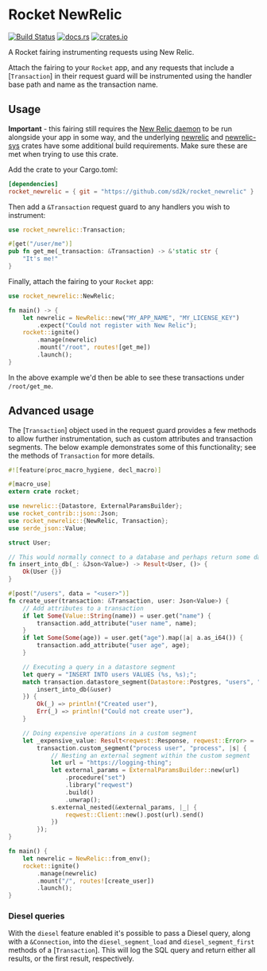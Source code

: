 # Rocket NewRelic

[![Build Status](https://travis-ci.org/sd2k/rocket_newrelic.svg?branch=master)](https://travis-ci.org/sd2k/rocket_newrelic)
[![docs.rs](https://docs.rs/rocket_newrelic/badge.svg)](https://docs.rs/rocket_newrelic)
[![crates.io](https://img.shields.io/crates/v/rocket_newrelic.svg)](https://crates.io/crates/rocket_newrelic)


A Rocket fairing instrumenting requests using New Relic.

Attach the fairing to your `Rocket` app, and any requests that include
a [`Transaction`] in their request guard will be instrumented using
the handler base path and name as the transaction name.

## Usage

**Important** - this fairing still requires the [New Relic daemon] to be run
alongside your app in some way, and the underlying [newrelic] and
[newrelic-sys] crates have some additional build requirements. Make sure these
are met when trying to use this crate.

Add the crate to your Cargo.toml:

```toml
[dependencies]
rocket_newrelic = { git = "https://github.com/sd2k/rocket_newrelic" }
```

Then add a `&Transaction` request guard to any handlers you
wish to instrument:

```rust
use rocket_newrelic::Transaction;

#[get("/user/me")]
pub fn get_me(_transaction: &Transaction) -> &'static str {
    "It's me!"
}
```

Finally, attach the fairing to your `Rocket` app:

```rust
use rocket_newrelic::NewRelic;

fn main() -> {
    let newrelic = NewRelic::new("MY_APP_NAME", "MY_LICENSE_KEY")
        .expect("Could not register with New Relic");
    rocket::ignite()
        .manage(newrelic)
        .mount("/root", routes![get_me])
        .launch();
}
```

In the above example we'd then be able to see these transactions under
`/root/get_me`.

## Advanced usage

The [`Transaction`] object used in the request guard provides a few methods
to allow further instrumentation, such as custom attributes and transaction
segments. The below example demonstrates some of this functionality; see the
methods of `Transaction` for more details.

```rust
#![feature(proc_macro_hygiene, decl_macro)]

#[macro_use]
extern crate rocket;

use newrelic::{Datastore, ExternalParamsBuilder};
use rocket_contrib::json::Json;
use rocket_newrelic::{NewRelic, Transaction};
use serde_json::Value;

struct User;

// This would normally connect to a database and perhaps return some data.
fn insert_into_db(_: &Json<Value>) -> Result<User, ()> {
    Ok(User {})
}

#[post("/users", data = "<user>")]
fn create_user(transaction: &Transaction, user: Json<Value>) {
    // Add attributes to a transaction
    if let Some(Value::String(name)) = user.get("name") {
        transaction.add_attribute("user name", name);
    }
    if let Some(Some(age)) = user.get("age").map(|a| a.as_i64()) {
        transaction.add_attribute("user age", age);
    }

    // Executing a query in a datastore segment
    let query = "INSERT INTO users VALUES (%s, %s);";
    match transaction.datastore_segment(Datastore::Postgres, "users", "insert", query, |_| {
        insert_into_db(&user)
    }) {
        Ok(_) => println!("Created user"),
        Err(_) => println!("Could not create user"),
    }

    // Doing expensive operations in a custom segment
    let _expensive_value: Result<reqwest::Response, reqwest::Error> =
        transaction.custom_segment("process user", "process", |s| {
            // Nesting an external segment within the custom segment
            let url = "https://logging-thing";
            let external_params = ExternalParamsBuilder::new(url)
                .procedure("set")
                .library("reqwest")
                .build()
                .unwrap();
            s.external_nested(&external_params, |_| {
                reqwest::Client::new().post(url).send()
            })
        });
}

fn main() {
    let newrelic = NewRelic::from_env();
    rocket::ignite()
        .manage(newrelic)
        .mount("/", routes![create_user])
        .launch();
}
```

### Diesel queries

With the `diesel` feature enabled it's possible to pass a Diesel query,
along with a `&Connection`, into the `diesel_segment_load` and
`diesel_segment_first` methods of a [`Transaction`]. This will log the SQL query
and return either all results, or the first result, respectively.

[Rocket]: rocket::Rocket
[Transaction]: crate::Transaction
[newrelic]: https://github.com/sd2k/newrelic
[newrelic-sys]: https://github.com/sd2k/newrelic-sys
[New Relic daemon]: https://docs.newrelic.com/docs/agents/c-sdk/get-started/introduction-c-sdk#architecture

